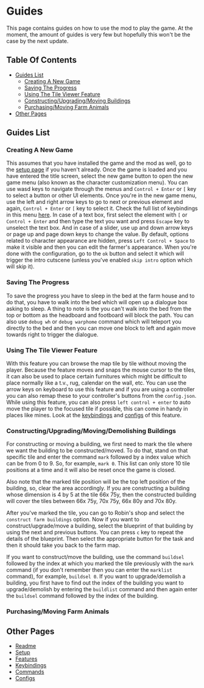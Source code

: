 # Guides

This page contains guides on how to use the mod to play the game.
At the moment, the amount of guides is very few but hopefully this won't be the case by the next update.

## Table Of Contents

- [Guides List](#guides-list)
  - [Creating A New Game](#creating-a-new-game)
  - [Saving The Progress](#saving-the-progress)
  - [Using The Tile Viewer Feature](#using-the-tile-viewer-feature)
  - [Constructing/Upgrading/Moving Buildings](#constructingupgradingmovingdemolishing-buildings)
  - [Purchasing/Moving Farm Animals](#purchasingmoving-farm-animals)
- [Other Pages](#other-pages)

## Guides List

### Creating A New Game

This assumes that you have installed the game and the mod as well, go to the [setup page](setup.md) if you haven't already.
Once the game is loaded and you have entered the title screen, select the new game button to open the new game menu (also known as the character customization menu).
You can use wasd keys to navigate through the menus and `Control + Enter` or `[` key to select a button or other UI elements.
Once you're in the new game menu, use the left and right arrow keys to go to next or previous element and again, `Control + Enter` or `[` key to select it.
Check the full list of keybindings in this menu [here](keybindings.md/#new-game-or-character-customization-menu-keys).
In case of a text box, first select the element with `[` or `Control + Enter` and then type the text you want and press `Escape` key to unselect the text box.
And in case of a slider, use up and down arrow keys or page up and page down keys to change the value.
By default, options related to character appearance are hidden, press `Left Control + Space` to make it visible and then you can edit the farmer's appearance.
When you're done with the configuration, go to the `ok` button and select it which will trigger the intro cutscene (unless you've enabled `skip intro` option which will skip it).

<!-- ### Navigating The World And The Menus -->

### Saving The Progress

To save the progress you have to sleep in the bed at the farm house and to do that, you have to walk into the bed which will open up a dialogue box asking to sleep.
A thing to note is the you can't walk into the bed from the top or bottom as the headboard and footboard will block the path.
You can also use `debug wh` or `debug warphome` command which will teleport you directly to the bed and then you can move one block to left and again move towards right to trigger the dialogue.

### Using The Tile Viewer Feature

With this feature you can browse the map tile by tile without moving the player.
Because the feature moves and snaps the mouse cursor to the tiles, it can also be used to place certain furnitures which might be difficult to place normally like a t.v., rug, calendar on the wall, etc.
You can use the arrow keys on keyboard to use this feature and if you are using a controller you can also remap these to your controller's buttons from the `config.json`.
While using this feature, you can also press `left control + enter` to auto move the player to the focused tile if possible, this can come in handy in places like mines.
Look at the [keybindings](keybindings.md/#tile-viewer-keys) and [configs](config.md/#tile-viewer-configs) of this feature.

<!-- ### Planting And Harvesting -->

<!-- ### Buying And Selling Stuff -->

### Constructing/Upgrading/Moving/Demolishing Buildings

For constructing or moving a building, we first need to mark the tile where we want the building to be constructed/moved.
To do that, stand on that specific tile and enter the command `mark` followed by a index value which can be from 0 to 9.
So, for example, `mark 0`. This list can only store 10 tile positions at a time and it will also be reset once the game is closed.

Also note that the marked tile position will be the top left position of the building, so, clear the area accordingly.
If you are constructing a building whose dimension is 4 by 5 at the tile 66x 75y, then the constructed building will cover the tiles between 66x 75y, 70x 75y, 66x 80y and 70x 80y.

After you've marked the tile, you can go to Robin's shop and select the `construct farm buildings` option.
Now if you want to construct/upgrade/move a building, select the blueprint of that building by using the next and previous buttons. You can press `c` key to repeat the details of the blueprint.
Then select the appropriate button for the task and then it should take you back to the farm map.

If you want to construct/move the building, use the command `buildsel` followed by the index at which you marked the tile previously with the `mark` command (if you don't remember then you can enter the `marklist` command), for example, `buildsel 0`.
If you want to upgrade/demolish a building, you first have to find out the index of the building you want to upgrade/demolish by entering the `buildlist` command and then again enter the `buildsel` command followed by the index of the building.

### Purchasing/Moving Farm Animals

## Other Pages

- [Readme](README.md)
- [Setup](setup.md)
- [Features](features.md)
- [Keybindings](keybindings.md)
- [Commands](commands.md)
- [Configs](config.md)
